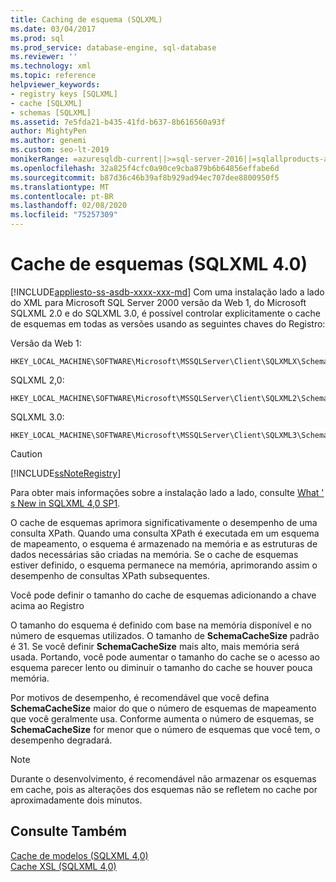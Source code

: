 ```yaml
---
title: Caching de esquema (SQLXML)
ms.date: 03/04/2017
ms.prod: sql
ms.prod_service: database-engine, sql-database
ms.reviewer: ''
ms.technology: xml
ms.topic: reference
helpviewer_keywords:
- registry keys [SQLXML]
- cache [SQLXML]
- schemas [SQLXML]
ms.assetid: 7e5fda21-b435-41fd-b637-8b616560a93f
author: MightyPen
ms.author: genemi
ms.custom: seo-lt-2019
monikerRange: =azuresqldb-current||>=sql-server-2016||=sqlallproducts-allversions||>=sql-server-linux-2017||=azuresqldb-mi-current
ms.openlocfilehash: 32a825f4cfc0a90ce9cba879b6b64856effabe6d
ms.sourcegitcommit: b87d36c46b39af8b929ad94ec707dee8800950f5
ms.translationtype: MT
ms.contentlocale: pt-BR
ms.lasthandoff: 02/08/2020
ms.locfileid: "75257309"
---
```

# <a name="schema-caching-sqlxml-40"></a>Cache de esquemas (SQLXML 4.0)
[!INCLUDE[appliesto-ss-asdb-xxxx-xxx-md](../../../includes/appliesto-ss-asdb-xxxx-xxx-md.md)]
  Com uma instalação lado a lado do XML para Microsoft SQL Server 2000 versão da Web 1, do Microsoft SQLXML 2.0 e do SQLXML 3.0, é possível controlar explicitamente o cache de esquemas em todas as versões usando as seguintes chaves do Registro:  
  
 Versão da Web 1:  
  
```  
HKEY_LOCAL_MACHINE\SOFTWARE\Microsoft\MSSQLServer\Client\SQLXMLX\SchemaCacheSize  
```  
  
 SQLXML 2,0:  
  
```  
HKEY_LOCAL_MACHINE\SOFTWARE\Microsoft\MSSQLServer\Client\SQLXML2\SchemaCacheSize  
```  
  
 SQLXML 3.0:  
  
```  
HKEY_LOCAL_MACHINE\SOFTWARE\Microsoft\MSSQLServer\Client\SQLXML3\SchemaCacheSize  
```  
  
> [!CAUTION]  
>  [!INCLUDE[ssNoteRegistry](../../../includes/ssnoteregistry-md.md)]  
  
 Para obter mais informações sobre a instalação lado a lado, consulte [What ' s New in SQLXML 4,0 SP1](../../../relational-databases/sqlxml/what-s-new-in-sqlxml-4-0-sp1.md).  
  
 O cache de esquemas aprimora significativamente o desempenho de uma consulta XPath. Quando uma consulta XPath é executada em um esquema de mapeamento, o esquema é armazenado na memória e as estruturas de dados necessárias são criadas na memória. Se o cache de esquemas estiver definido, o esquema permanece na memória, aprimorando assim o desempenho de consultas XPath subsequentes.  
  
 Você pode definir o tamanho do cache de esquemas adicionando a chave acima ao Registro  
  
 O tamanho do esquema é definido com base na memória disponível e no número de esquemas utilizados. O tamanho de **SchemaCacheSize** padrão é 31. Se você definir **SchemaCacheSize** mais alto, mais memória será usada. Portando, você pode aumentar o tamanho do cache se o acesso ao esquema parecer lento ou diminuir o tamanho do cache se houver pouca memória.  
  
 Por motivos de desempenho, é recomendável que você defina **SchemaCacheSize** maior do que o número de esquemas de mapeamento que você geralmente usa. Conforme aumenta o número de esquemas, se **SchemaCacheSize** for menor que o número de esquemas que você tem, o desempenho degradará.  
  
> [!NOTE]  
>  Durante o desenvolvimento, é recomendável não armazenar os esquemas em cache, pois as alterações dos esquemas não se refletem no cache por aproximadamente dois minutos.  
  
## <a name="see-also"></a>Consulte Também  
 [Cache de modelos &#40;SQLXML 4,0&#41;](../../../relational-databases/sqlxml-annotated-xsd-schemas-xpath-queries/caching-templates-xml-schemas/template-caching-sqlxml-4-0.md)   
 [Cache XSL &#40;SQLXML 4,0&#41;](../../../relational-databases/sqlxml-annotated-xsd-schemas-xpath-queries/caching-templates-xml-schemas/xsl-caching-sqlxml-4-0.md)  
  
  
